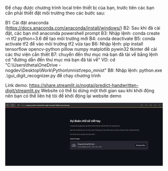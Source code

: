 Để chạy được chương trình local trên thiết bị của bạn, trước tiên các bạn cần phải thiết đặt môi trường theo các bước sau:

B1: Cài đặt anaconda (https://docs.anaconda.com/anaconda/install/windows/)
B2: Sau khi đã cài đặt, các bạn mở anaconda powershell prompt
B3: Nhập lệnh: conda create -n tf2 python=3.6 để tạo môi trường mới
B4: conda deactivate 
B5: conda activate tf2 để vào môi trường tf2 vừa tạo
B6: Nhập lệnh: pip install tensorflow opencv-python pillow numpy matplotlib pywin32 tkinter để cài các thư viện cần thiết
B7: chuyển đến thư mục mà bạn đã tải về bằng lệnh cd "đường dẫn đến thư mục mà bạn đã tải về"
    VD: cd "C:\Users\theta\OneDrive - nogdev\Desktop\Work\Python\mnist\repo_mnist"
B8: Nhập lệnh: python.exe .\gui_digit_recognizer.py để chạy chương trình

Link demo: https://share.streamlit.io/nogtai/predict-handwritten-digit/streamlit.py
Website có thể bị dừng một thời gian sau khi khởi động nên bạn có thể liên hệ tôi để khởi động lại website demo

![Alt text](./image/web_demo.png "Demo website")
